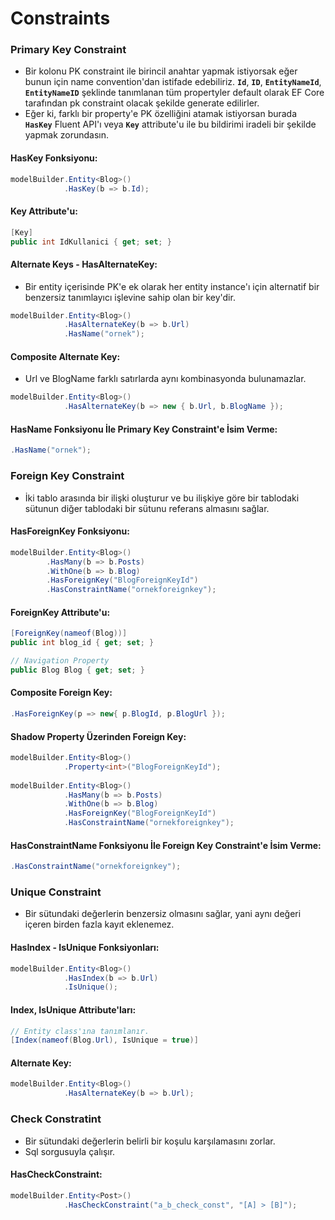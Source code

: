 ﻿# Constraints

### Primary Key Constraint

- Bir kolonu PK constraint ile birincil anahtar yapmak istiyorsak eğer bunun için name convention'dan istifade edebiliriz. **`Id`**, **`ID`**, **`EntityNameId`**, **`EntityNameID`** şeklinde tanımlanan tüm propertyler default olarak EF Core tarafından pk constraint olacak şekilde generate edilirler.
- Eğer ki, farklı bir property'e PK özelliğini atamak istiyorsan burada **`HasKey`** Fluent API'ı veya **`Key`** attribute'u ile bu bildirimi iradeli bir şekilde yapmak zorundasın.

#### HasKey Fonksiyonu:
```csharp
modelBuilder.Entity<Blog>()
            .HasKey(b => b.Id);
```
#### Key Attribute'u:
```csharp
[Key]
public int IdKullanici { get; set; } 
```
#### Alternate Keys - HasAlternateKey:
- Bir entity içerisinde PK'e ek olarak her entity instance'ı için alternatif bir benzersiz tanımlayıcı işlevine sahip olan bir key'dir.

```csharp
modelBuilder.Entity<Blog>()   
			.HasAlternateKey(b => b.Url)
			.HasName("ornek");
```
#### Composite Alternate Key:
- Url ve BlogName farklı satırlarda aynı kombinasyonda bulunamazlar.
```csharp
modelBuilder.Entity<Blog>()   
			.HasAlternateKey(b => new { b.Url, b.BlogName });
```

#### HasName Fonksiyonu İle Primary Key Constraint'e İsim Verme:
```csharp
.HasName("ornek");
```

### Foreign Key Constraint
- İki tablo arasında bir ilişki oluşturur ve bu ilişkiye göre bir tablodaki sütunun diğer tablodaki bir sütunu referans almasını sağlar.
#### HasForeignKey Fonksiyonu:
```csharp
modelBuilder.Entity<Blog>()
        .HasMany(b => b.Posts)
        .WithOne(b => b.Blog)
        .HasForeignKey("BlogForeignKeyId")
        .HasConstraintName("ornekforeignkey");
```
#### ForeignKey Attribute'u:
```csharp
[ForeignKey(nameof(Blog))]
public int blog_id { get; set; }

// Navigation Property
public Blog Blog { get; set; }
```

#### Composite Foreign Key:
```csharp
.HasForeignKey(p => new{ p.BlogId, p.BlogUrl });
```

#### Shadow Property Üzerinden Foreign Key:
```csharp
modelBuilder.Entity<Blog>()
            .Property<int>("BlogForeignKeyId");
            
modelBuilder.Entity<Blog>()
            .HasMany(b => b.Posts)
            .WithOne(b => b.Blog)
            .HasForeignKey("BlogForeignKeyId")
            .HasConstraintName("ornekforeignkey");
```


#### HasConstraintName Fonksiyonu İle Foreign Key Constraint'e İsim Verme:
```csharp
.HasConstraintName("ornekforeignkey");
```

### Unique Constraint
- Bir sütundaki değerlerin benzersiz olmasını sağlar, yani aynı değeri içeren birden fazla kayıt eklenemez.

#### HasIndex - IsUnique Fonksiyonları:
```csharp
modelBuilder.Entity<Blog>()
            .HasIndex(b => b.Url)
            .IsUnique();
```

#### Index, IsUnique Attribute'ları:
```csharp
// Entity class'ına tanımlanır.
[Index(nameof(Blog.Url), IsUnique = true)]
```

#### Alternate Key:
```csharp
modelBuilder.Entity<Blog>()
            .HasAlternateKey(b => b.Url);
```

### Check Constratint
-  Bir sütundaki değerlerin belirli bir koşulu karşılamasını zorlar.
- Sql sorgusuyla çalışır.

#### HasCheckConstraint:
```csharp
modelBuilder.Entity<Post>()
            .HasCheckConstraint("a_b_check_const", "[A] > [B]");
```
